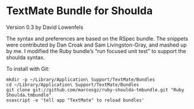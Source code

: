 # TextMate Bundle for Shoulda

Version 0.3 by David Lowenfels

The syntax and preferences are based on the RSpec bundle.
The snippets were contributed by Dan Croak and Sam Livingston-Gray, and mashed up by me.
I modified the Ruby bundle’s “run focused unit test” to support the shoulda syntax.

To install with Git:

    mkdir -p ~/Library/Application\ Support/TextMate/Bundles
    cd ~/Library/Application\ Support/TextMate/Bundles
    git clone git://github.com/marcosgz/ruby-shoulda-tmbundle.git "Ruby Shoulda.tmbundle"
    osascript -e 'tell app "TextMate" to reload bundles'